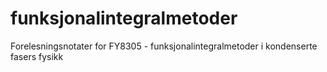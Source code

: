 # funksjonalintegralmetoder
Forelesningsnotater for FY8305 -  funksjonalintegralmetoder i kondenserte fasers fysikk
